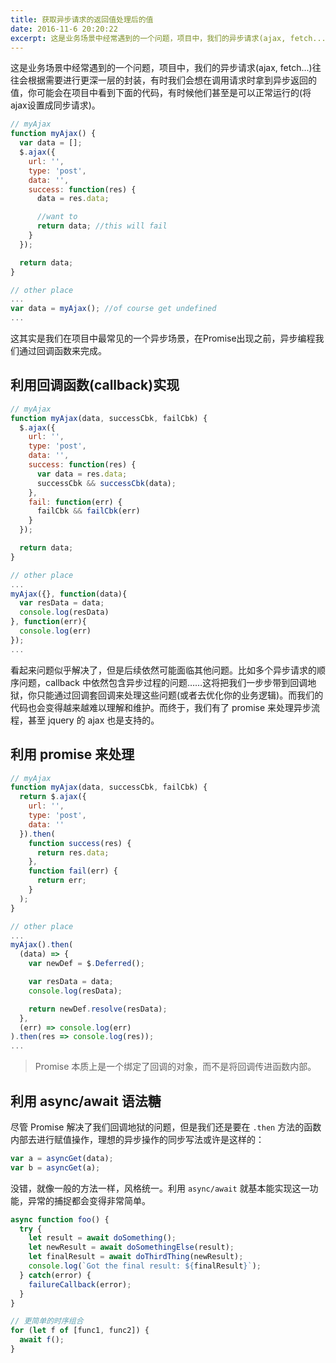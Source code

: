 ```yaml
---
title: 获取异步请求的返回值处理后的值
date: 2016-11-6 20:20:22
excerpt: 这是业务场景中经常遇到的一个问题，项目中，我们的异步请求(ajax, fetch...)往往会根据需要进行更深一层的封装，有时我们会想在调用请求时拿到异步返回的值，你可能会在项目中看到下面的代码，有时候他们甚至是可以正常运行的(将ajax设置成同步请求)。
---
```


这是业务场景中经常遇到的一个问题，项目中，我们的异步请求(ajax, fetch...)往往会根据需要进行更深一层的封装，有时我们会想在调用请求时拿到异步返回的值，你可能会在项目中看到下面的代码，有时候他们甚至是可以正常运行的(将ajax设置成同步请求)。

```js
// myAjax
function myAjax() {
  var data = [];
  $.ajax({
    url: '',
    type: 'post',
    data: '',
    success: function(res) {
      data = res.data;

      //want to
      return data; //this will fail
    }
  });

  return data;
}

// other place
...
var data = myAjax(); //of course get undefined
...
```

这其实是我们在项目中最常见的一个异步场景，在Promise出现之前，异步编程我们通过回调函数来完成。

## 利用回调函数(callback)实现

```js
// myAjax
function myAjax(data, successCbk, failCbk) {
  $.ajax({
    url: '',
    type: 'post',
    data: '',
    success: function(res) {
      var data = res.data;
      successCbk && successCbk(data);
    },
    fail: function(err) {
      failCbk && failCbk(err)
    }
  });

  return data;
}

// other place
...
myAjax({}, function(data){
  var resData = data;
  console.log(resData)
}, function(err){
  console.log(err)
}); 
...
```

看起来问题似乎解决了，但是后续依然可能面临其他问题。比如多个异步请求的顺序问题，callback 中依然包含异步过程的问题……这将把我们一步步带到回调地狱，你只能通过回调套回调来处理这些问题(或者去优化你的业务逻辑)。而我们的代码也会变得越来越难以理解和维护。而终于，我们有了 promise 来处理异步流程，甚至 jquery 的 ajax 也是支持的。

## 利用 promise 来处理

```js
// myAjax
function myAjax(data, successCbk, failCbk) {
  return $.ajax({
    url: '',
    type: 'post',
    data: ''
  }).then(
    function success(res) {
      return res.data;
    },
    function fail(err) {
      return err;
    }
  );
}

// other place
...
myAjax().then(
  (data) => {
    var newDef = $.Deferred();

    var resData = data;
    console.log(resData);

    return newDef.resolve(resData);
  },
  (err) => console.log(err)
).then(res => console.log(res)); 
...
```

> Promise 本质上是一个绑定了回调的对象，而不是将回调传进函数内部。

## 利用 async/await 语法糖

尽管 Promise 解决了我们回调地狱的问题，但是我们还是要在 `.then` 方法的函数内部去进行赋值操作，理想的异步操作的同步写法或许是这样的：

```js
var a = asyncGet(data); 
var b = asyncGet(a);
```

没错，就像一般的方法一样，风格统一。利用 `async/await` 就基本能实现这一功能，异常的捕捉都会变得非常简单。

```js
async function foo() {
  try {
    let result = await doSomething();
    let newResult = await doSomethingElse(result);
    let finalResult = await doThirdThing(newResult);
    console.log(`Got the final result: ${finalResult}`);
  } catch(error) {
    failureCallback(error);
  }
}

// 更简单的时序组合
for (let f of [func1, func2]) {
  await f();
}
```


